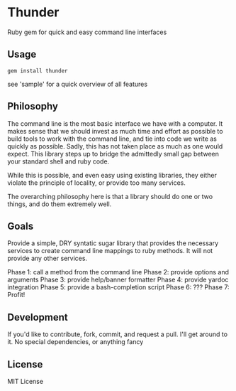 Thunder
=======
Ruby gem for quick and easy command line interfaces

Usage
-----

    gem install thunder

see 'sample' for a quick overview of all features

Philosophy
----------
The command line is the most basic interface we have with a computer. It makes sense that we should invest as much time and effort as possible to build tools to work with the command line, and tie into code we write as quickly as possible. Sadly, this has not taken place as much as one would expect. This library steps up to bridge the admittedly small gap between your standard shell and ruby code.

While this is possible, and even easy using existing libraries, they either violate the principle of locality, or provide too many services.

The overarching philosophy here is that a library should do one or two things, and do them extremely well.

Goals
-----
Provide a simple, DRY syntatic sugar library that provides the necessary services to create command line mappings to ruby methods. It will not provide any other services.

Phase 1: call a method from the command line
Phase 2: provide options and arguments 
Phase 3: provide help/banner formatter
Phase 4: provide yardoc integration
Phase 5: provide a bash-completion script
Phase 6: ???
Phase 7: Profit!

Development
-----------
If you'd like to contribute, fork, commit, and request a pull. I'll get around to it. No special dependencies, or anything fancy

License
-------
MIT License